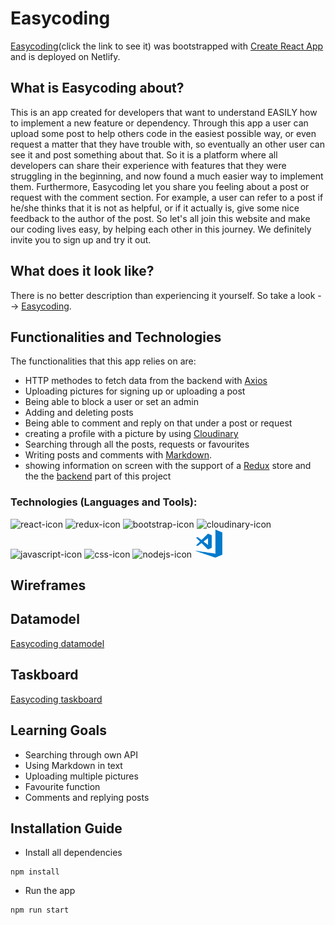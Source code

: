 # Easycoding

[Easycoding](https://easy-coding.netlify.app/)(click the link to see it) was bootstrapped with [Create React App](https://github.com/facebook/create-react-app) and is deployed on Netlify.

## What is Easycoding about?

This is an app created for developers that want to understand EASILY how to implement a new feature or dependency. Through this app a user can upload some post to help others code in the easiest possible way, or even request a matter that they have trouble with, so eventually an other user can see it and post something about that. So it is a platform where all developers can share their experience with features that they were struggling in the beginning, and now found a much easier way to implement them. Furthermore, Easycoding let you share you feeling about a post or request with the comment section. For example, a user can refer to a post if he/she thinks that it is not as helpful, or if it actually is, give some nice feedback to the author of the post. So let's all join this website and make our coding lives easy, by helping each other in this journey. We definitely invite you to sign up and try it out.

## What does it look like?

There is no better description than experiencing it yourself. So take a look --> [Easycoding](https://easy-coding.netlify.app/).

## Functionalities and Technologies

The functionalities that this app relies on are:

- HTTP methodes to fetch data from the backend with [Axios](https://www.npmjs.com/package/axios)
- Uploading pictures for signing up or uploading a post
- Being able to block a user or set an admin
- Adding and deleting posts
- Being able to comment and reply on that under a post or request
- creating a profile with a picture by using [Cloudinary](https://cloudinary.com)
- Searching through all the posts, requests or favourites
- Writing posts and comments with [Markdown](https://www.npmjs.com/package/react-markdown).
- showing information on screen with the support of a [Redux](https://redux.js.org/) store and the the [backend](https://github.com/TSKraak/easycoding-be) part of this project

### Technologies (Languages and Tools):

<img src="https://seeklogo.com/images/R/react-logo-7B3CE81517-seeklogo.com.png" alt="react-icon" height="45"/> <img src="https://seeklogo.com/images/R/redux-logo-9CA6836C12-seeklogo.com.png" alt="redux-icon" height="45"/> <img src="https://pngimage.net/wp-content/uploads/2018/06/logo-bootstrap-png.png" alt="bootstrap-icon" height="45"> <img src="https://seeklogo.com/images/C/cloudinary-logo-91D46BA298-seeklogo.com.png" alt="cloudinary-icon" height="45" /> <img src="https://upload.wikimedia.org/wikipedia/commons/thumb/9/99/Unofficial_JavaScript_logo_2.svg/480px-Unofficial_JavaScript_logo_2.svg.png" alt="javascript-icon" height="45" /> <img src="https://upload.wikimedia.org/wikipedia/commons/thumb/d/d5/CSS3_logo_and_wordmark.svg/1200px-CSS3_logo_and_wordmark.svg.png" alt="css-icon" height="45" /> <img src="https://www.pikpng.com/pngl/m/430-4309640_js-logo-nodejs-logo-clipart.png" alt="nodejs-icon" height="45" /> <img src="https://raw.githubusercontent.com/github/explore/80688e429a7d4ef2fca1e82350fe8e3517d3494d/topics/visual-studio-code/visual-studio-code.png" alt="vs code-icon" height="45" />

## Wireframes

## Datamodel

[Easycoding datamodel](https://dbdiagram.io/d/5fcdfa1c9a6c525a03ba12d9)

## Taskboard

[Easycoding taskboard](https://github.com/TSKraak/easycoding-fe/projects/1)

## Learning Goals

- Searching through own API
- Using Markdown in text
- Uploading multiple pictures
- Favourite function
- Comments and replying posts

## Installation Guide

- Install all dependencies

```
npm install
```

- Run the app

```
npm run start
```
